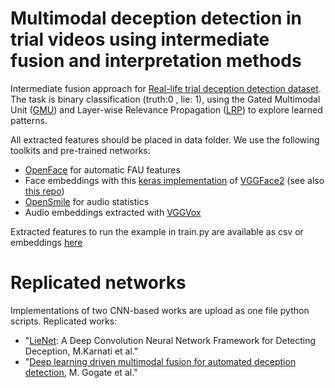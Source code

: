 # Multimodal deception detection in trial videos using intermediate fusion and interpretation methods
Intermediate fusion approach for [Real-life trial deception detection dataset](https://web.eecs.umich.edu/~mihalcea/downloads.html#RealLifeDeception). The task is binary classification (truth:0 , lie: 1), using the Gated Multimodal Unit ([GMU](https://arxiv.org/abs/1702.01992)) and Layer-wise Relevance Propagation ([LRP](https://journals.plos.org/plosone/article?id=10.1371/journal.pone.0130140)) to explore learned patterns.

All extracted features should be placed in data folder. We use the following toolkits and pre-trained networks:
- [OpenFace](https://ieeexplore.ieee.org/abstract/document/7477553) for automatic FAU features
- Face embeddings with this [keras implementation](https://github.com/rcmalli/keras-vggface) of [VGGFace2](https://www.robots.ox.ac.uk/~vgg/publications/2018/Cao18/cao18.pdf) (see also [this repo](https://github.com/WeidiXie/Keras-VGGFace2-ResNet50))
- [OpenSmile](https://dl.acm.org/doi/abs/10.1145/2502081.2502224) for audio statistics
- Audio embeddings extracted with [VGGVox](https://www.robots.ox.ac.uk/~vgg/publications/2019/Nagrani19/nagrani19.pdf)

Extracted features to run the example in train.py are available as csv or embeddings [here](https://drive.google.com/drive/folders/1hTiR3Xhz4fjF5Fa7hrlYc6jDxOncyPF3?usp=share_link)

# Replicated networks
Implementations of two CNN-based works are upload as one file python scripts. Replicated works:
- "[LieNet](https://ieeexplore.ieee.org/abstract/document/9446553): A Deep Convolution Neural Network Framework for Detecting Deception, M.Karnati et al."
- "[Deep learning driven multimodal fusion for automated deception detection](https://ieeexplore.ieee.org/abstract/document/8285382), M. Gogate et al." 

